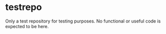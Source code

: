 # testrepo
Only a test repository for testing purposes. No functional or useful code is expected to be here.

